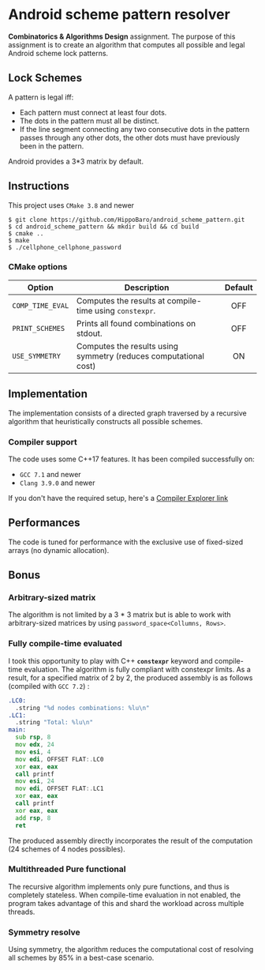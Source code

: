 # Android scheme pattern resolver

**Combinatorics & Algorithms Design** assignment. The purpose of this assignment is to create an algorithm that computes all possible and legal Android scheme lock patterns.

## Lock Schemes

A pattern is legal iff:
- Each pattern must connect at least four dots.
- The dots in the pattern must all be distinct.
- If the line segment connecting any two consecutive dots in the pattern passes through any other dots, the other dots must have previously been in the pattern.

Android provides a 3*3 matrix by default.

## Instructions

This project uses `CMake 3.8` and newer

```
$ git clone https://github.com/HippoBaro/android_scheme_pattern.git
$ cd android_scheme_pattern && mkdir build && cd build
$ cmake ..
$ make
$ ./cellphone_cellphone_password
```

### CMake options

| Option           | Description                                                      | Default  |
| ---------------- | ---------------------------------------------------------------- |:--------:|
| `COMP_TIME_EVAL` | Computes the results at compile-time using `constexpr`.          |   OFF    |
| `PRINT_SCHEMES`  | Prints all found combinations on stdout.                         |   OFF    |
| `USE_SYMMETRY`   | Computes the results using symmetry (reduces computational cost) |   ON     |

## Implementation

The implementation consists of a directed graph traversed by a recursive algorithm that heuristically constructs all possible schemes.

### Compiler support

The code uses some C++17 features. It has been compiled successfully on:
- `GCC 7.1` and newer
- `Clang 3.9.0` and newer

If you don't have the required setup, here's a [Compiler Explorer link](https://godbolt.org/#z:OYLghAFBqd5QCxAYwPYBMCmBRdBLAF1QCcAaPECAKxAEZSBnVAV2OUxAHIBSAJgGY8AMwB2WIQGoAwtgAysgAoAJAPIA5bAH0FAQQDKegOoqASgBFt%2Bo6Yt7dMzUoULuABh19%2B4vCMzS5iqoalgbG5iHW4XY6Dk4u7m4eAj7IADbMWBLc/FLIDAT4IgTZ2ImeKemZ2VJCzASsmCVlySJpGX7VAG6YyETETQktbVU5IswAtpjEeMgDHoOCouL%2B8srqWrqhNhFhFmoqZlpxzV6YQj5%2BMqtBG1a7O9v7h47OZQsV7Vk5eQU%2Bxfyld6tSodHIAQ2IxDBAE85idhGIzitAusHuEAKoAFQAkrI9C94klTudfMi1sFNpELFjcfjjgl3kJllIVABZBS4rQ41labAANR0shO3lJKgUOPUgs0LLUekx2AAGgoTBI0CJ8pgAB4AB36C0wqQYjQWIr8YolailMrliuVJ0wYmEbyJHxGUghUNhAOdIjBkwY2rB7AkCDw2u1qAARhDUFkAOwAIWdEhTqtQ6oIWt1Ej%2BEjBkYYEFznTB6UwAEp40n3KnaznJBAS2WvlIJK5y4k612JMRMPViCIJE3mH4AFQSAC0tGy1Z03Z7fdYg%2BHjX4s9r3DjZmTqcz421qTBmeqBGh2odfr8mNIEgYeAAXphNAQJKkHXNaz5Uhc0xms8Q8zqWNzlSVIIHydAQBAD0YWqa9X3fAEsl4AA2PNIRhG9MSHUsR0rTd127IQSAkcCHyfF88C%2BMw2xnHMWwQkQ6L4JNeATPB8MTTt51TGDYQAVnY7h%2BJo7IaJXGduK7TdtxrVMZJ3FM9wPI9VykU9z19SYJHgu9H2fRiP1TL8fzVDUdQAsEgIkECwIgqC%2BLgm83yYpC%2BDQvib3skAxlA7UCGIZ9OMIrtiIAsj9Mo6jaLXejqkM2KWJYjiqyknjHMEvBhNE/gaN81J/P6Nc0o3Lc0oUhk513TB90PY8cg0i9tPg5h1TwYBfHQV902ABLASqlMzMzCzbwKByMK9KR4JcppUIkVBzyhPokty8CxugianL69yJAIUMbyG0bII2z0tpm705tQPbgpK1MwtIvSKLi3KYoTZ7W3Ot6krYjjbq7Pa8AAOiPIt8LYsT5r24GCFByS5K7Xt%2B0HAG4YG%2BNZPmNHlLqtTGq0q8b1au8OswLrUh67b4d/czs28xycmmxDsHmxajxIFiIEOunNoZ5ymZ2sEDvTfIjvG07ee2ubIxuqna258Wpr51zmYYCZorBVH51V8ZkKTF7I017tEaXW8JkNlMKsx2tsdUk8zyagnb3Igzzv6z8RG/Ukhv/QCiEY4A9rW476amiRRyVkpqeKOa%2BJltG5edqKIdcc263uiA6Ko%2BLPt15K4544yGwyoSROoiH8sKjtZYLiRI17MEAGtU9KjH52Ngcc1Ty3u/1R1JAAen7q4UQpO5thpPECWdcoliRYfyVuLYokxGIAGkp5NM4f3nm40VsFepHX%2BlMfKYFPmqen%2BsSfGAyDPxQ3DKMY1SqmbczFs8cvHSb1zPRyKMwah4GAMFGkGBuL80a6jwCWTMIA/qixOrBBmYcbx/0fJHTQ9NZxpW1MwSM35kBwMqvOb2I18hgIgJWEAEhMETUoRAmuIYwwRmjMQVAUFbIQFoZ6G8FcAodmKtXC2ZViHdlIdmToqA8BdVwQwBAEBsLjkOiufONd05WT9u5HaIgMB%2BGodwmEqjGEpmEKRHRIxtwvT4cQIxxjazmNBOJXCq4Qp2NTO3VyrjGGW28SI%2BO8k/HwPEZZay55MAN3oROSOiio4MJrqYiALkA7yPwrlZOVd/EFw8RIaxzcjaLg7jQ4uSTA6VgnBIacIk8nCIxkE4Ww1swaNjBGbUkTolh1iQReBtYmkLhfBDMJESBFeO7AYgSCYSkpMnBU7K0VcmCMyXWbJiNqno0UnWYJOYPY/l6ZM%2Bhh0ulCKWQUwcD8WExignssZwz4E90WZskypJem9iNDDWx84zlPzYRwvAoEuGeRycwPy/DVl3JIfUn2vS1QEDBD4QsijDowuIMAPslZDpRKQrmQ5izazp1zFQaKKdYoEvimglxuc2JUHefEhsYAwBjOEgmKg2UMluI2emAgPgRyrPnAk0c/zNqCWZSJVJliaKjiRSiggrK2XuJOaRP45Y9llIkMyhZvjW412yVOUFgSjmbN6WCEQ0JNCoCEEHDhrVeh4HTNUSMqBUBgQRfUgRzNdSkxmKpNF9TJyRyxVxI5uKSIRSeiSl6RK3phtbGS5i4NKXUoLgkhlQrZlaLmu6/AyBVICtOimkVMrZV9JNkWIo5ZEkOmSZE1VNzA0BM1Vk%2BVOr1XdjBWIiFI0YkHMuqzZaglsohoMiIb1GYqzZOTQmJiVTip%2BJbqjO5ngHT4AHkPAIC896aDlGvDemMb6BmDJ81h7CQCBmAQAdxIOgTQ7A/IIHTB0ANVtqq1VtjkXMUhHUTHVD/IoEgTCoFPQwABqogEgJPQwc9xBL0OIgTgvBBCiGPq7PkYgzBegSEDHtTQ0HsWMLAxBqDujqjvvSOML9v7/2AaQuOBxPLUzyyQVIe1jqbzEc/SA8cf6AOR06HgO8mZ0BztrYNdt2YswEMIOho8CAsO6IgHhi9MmsBEY/aRhgN5OOUeZqOQ6DiqE5Nk7pm8PG%2BOk3oThtxB6LkgE4cZwgpMbxCFLEaGtOK63rPBX%2BEaTHUgsymGzIqYrOY%2Bow9J7DqFiAIAYMOkW5m7HZOw2kl6EWGCAxo82guraC6bO875paJA6ViSCyOkLimOjhci9F/pD62XZLpRAZLZcXoStDFF2jNTbllQWfA5gd4RC9QcZochyBwEQ0s98kAQ2m45BKw4ljKn1QdI000LrRz6OTXk5B0rymSNkaWwCObO32Pka41R/TWBKMjJTN5QMeAipSD%2BN%2B/4zM0AXp8KpC76zcH4JmAhupnnswbYI1geh1CHGFmseWIWr3fSZkLDdPV9yRMhL9lKzQfwpiaAjH8QsgOts5FY6p9TFHI7aZ9ZK1FsSMUq3WiHXHaWpAE928TqjB22NNGqzXNb1Q6eEfx/NtTx3NMoOkPzyOiNopdM65dusY2j2cMRrwoFBUQUrdcymXpkY%2BynswA6QlbWbLBt6WmtC0HqGjjBwmniCT3IJbFbtFr8YpCblbDb3RjWaLk%2Bld0mu0KuUuPczXXp6BNTIDmbowGL3INvdh4Dc4xARblIBgwKnkfCjvdj7d/I%2BuenWXQNCUP5dw%2Bp%2Bj5gFLRo1RdUTy1lPDqo8w9L4Dcv6YBOq7ZUHzUPmIae5r9D9PceE/294z3uvffM//Gl/OIP0JO8vW7yUYv9ey89Gb9MpPw%2B08x6b2IQTau6xQrYcA6KwfQ/jjzz58peeT8SGD6kHfbKEnIAPyAsS6S4mFoSbLhyBYIA39SaUF6n%2B0E3%2BZ%2B5Ylu9%2BDYN%2BXwzMrgXwAAYt7oWmvvPrXhvg3v3v0jkIXlgBHigSXilugchChFokJrKg4jgb3jHgQdUF3hCFKuvngRnvHi%2BAhoWgXHPgCAvqPkwS2FgZgOQSPpQWPoQcQbvmymQZwYIdwdQbPtXsgRQWgWPgWqwQjH2IyprgQNru%2BHGkmKXBDK7kpulrKjJBIAaEaG/sofWKRGflAW2HAQgbKkgRwbgYvo3svmIDwVYkXs4enlvl1MbvYWIV4fIUvhXh4R7rQX2PQS4b4RICwRYf9BEQQFET4W4X4ZgZ4dgRIQ3jEf4SQYEZkd4ZvqkWEYPsnnIQIdkakUofESmCsoJOoZoUxNoami9Pof7nkS2gjmyj4jXD0Ymg2IAXsojH/hUtUVqvKisoYW3BMaoVMW5qIl2AatZFmiIJoFQBMNqM%2BKgBAANpNoQSFo9rtIkZVuYbyg2Enu7oQRAObroq1oJJ7iygEXKkjDZE5u0YhulNZOjsQAoFIkUM/i9Kjt8Zjn8QQIWO5NcRboyg8SKnfjSqRIMRWoHN8b8djiMe2KcWoobtZMbg0TroONQiiaCVFpiXYgknSniQ6GMYWr7mMO8coTNm7gQPuBAJSUOtnt2AkiFjgUULCuqBnKhMydqKKhDFONSbKtko5oaPSW4n0TxHKfOIyZkEKQKShJCbcR2PcYkY8XMSoS8dydCnyeCYKfuCKS9FOMIXNHStyYMpQlTrZvxtCdqVOtLpluyv9sjrGCsWsRsTsbooNjCsNvsVJicbFjxHij%2BlnOGpnAxIzkdntl9NoSlGGYwg/kaj6fuFsXJlJj/KAU8XqSbFlLqXWAqfki8U2q6V0W2h6b7LGAFGCN0PHpgH6VgAGWAoQZJtdL6khFzjkMwH8ChAACzPis6qaLbM7Mwpndi9lSD9lFBDkjki6HbjknZupSYMAuQS5cRS72G5hRk0QRoB5dhKl%2BAnkQBJ4ua4ZSaAyyLyLuQnmXk1ynqhhvikTZlQzKqxn84rkknG4KrRTenrEskhagE2Fimkk8Q2k65DL2m8Z2YCaZQtEe4oYyl2IhYbm64rQ0TqnnaaklxmCAz1mNlGjvkICPkZYzo1zoUzSCTcnKo6pVLNGt5Pkvl%2BCkU3kLR2klDQYFYyG8bkU8TZLUWISVm1JUwKRdYI4Lp9wSCDw7yoiUj3CKWPAHBHCvCVS7p3xMKPyHpQS47XoFS3qkhhlvxqRvr86HF7ZuyphpBgiH6463zBhhlQIwIcDwIzk84GEM4WWC4lCjkLYcYTk0Jg5wkphfbwZ/Y0wAQOV7rNl6alZw4wYkGGoFh67FlBrhS5gF7RmxTZWthxmxqsQJjIBgFETBq5gATJx0SVU5C%2BWJTaE2JJWiGjIhWCT5iAYiT8GoH4FCEQxFQT41wJWMrtXZRdUME5EvSzDpWDWtUJgjWdVg4S6oRDXMWFrfRzUFgcntYkGlnbUfG1jmjYiSiyDSjqA2hKgqjPKl6OrdBtI9k048yzkDnDkED%2BXxlBXYozzMhsgciyBcjYg8iaD8iCj2EzlzkEALmvVLlsY/mRzCWDh6HbmWIDUpjqI4moRtGxHBUakQUfLMJfJHqTZ2yaRfyeVqRxlE6rl6VSalZvWw1IQhZbWdmRablYVnZ8FEVTAkUgX67dwCCmHGi75g3PWLlxn01rl7QYUI2tFI367eTdC9Dsw5DeStR4AACOI4mOAU1Q3ke09cLe/%2BzMetmAYI6AH2JBaNmiGNqEpu2NuFuN3YxtptKWNUKk7Amg0Yw2FqIA4wjcT4qtGtakutCA%2BtJQGcfaNtuiN49565NFokHOhagBRNDU9s%2BMkmZ6Cm9OFNdV2A1NmGs20NY5gVq5zNTNtY8NucGRHNUIxFzZPN010kW4eZDdayFtJAEARu1tKETtXU1CPdv5CdxiPdVOVAfxlCvNO5vcS69hQlsdIlHW9aayklYlRIi6piclq6u8yl4Q29tg9galhI8IZ8boyAfwjUmmzopl1Q5lh2llE5iQvSUCRQmgLyQKby5hPWPgvUgB%2BlBohld61NGdm2jl7xaUh1x1p1so8oF1tZ6GqAwCeAkYvyhAeApe0UMVd822bGlNmmlCgMLyN1cVoVEg4NkNu0V0aVriEZScL0/AMZ8UYtxdF2FK7EluT9BA5qfAvAfA/EXUi1aA4wSDMONq6o1CPDXDEgyo2IzAQ5yE3D/EUgTRvAP8LE9AcDCDSD34nKpejKWUsJxZRA/S4ML0EYGjyD2jHV%2BFXclFYV0wRQnDvAvAmIV0pYYjvA/EEjUjMjg5cjwkijXDN4hjAl2Sio2ImIG66IDO2ABgc6k9mMuYvtPgZmg9QldjBAL9peb91QyjEg3DAI49y9nAkOqQXA/EnApAIgXArg5T7CnATu2ht4LAbAZW/AtA5TBAVTRTkODcIA/A/AgMfTgzQzwzKEpAJTnAg55TlTnA1TpAtT5TDAIArgpAHTMzRTpAcAsASAAj2ovyUw5AlAOzezxAIAwAcYyjIEmY8elAkYnTpAQjEI0IXAbTpAAjkwRQKgHsTzazpAWAvtfWb4dz%2BAvY1q3QizPzWoPQdQHAnALz6O4zszAUeA4wnTxTiDizkAkOC0nKwsXAk4EEYksw2htAcYk4Kg/Ak4hgUwbCAEE4hgpY5%2BVLmo9Zk4ZgLI7InImg3IvIAoQouULzTArA7AdAxTpTUzdztTmoAAHChBOLI8AMgKHnGIDLwKRLgIQCRJ4Go%2B%2BvuMc8hK0%2BWO06i9070/08M%2Ba4M6M%2BM5MxUxK1wAs0sys6ixszAIgCACwAQLgq9RQEFrq2%2BCc/QB6n0CK2M2K7az87U1qxIKeoQAgBINK7K/K4qxIMq7wEa2s6AaQD030wMxa%2Ba6GxM%2BKxG/a4wI66s9U5m%2BM2m%2BG7M/M06xm5DsRSIyAIOUAA%3D)

## Performances

The code is tuned for performance with the exclusive use of fixed-sized arrays (no dynamic allocation).

## Bonus

### Arbitrary-sized matrix

The algorithm is not limited by a 3 * 3 matrix but is able to work with arbitrary-sized matrices by using `password_space<Collumns, Rows>`.

### Fully compile-time evaluated

I took this opportunity to play with C++ **`constexpr`** keyword and compile-time evaluation. The algorithm is fully compliant with constexpr limits.
As a result, for a specified matrix of 2 by 2, the produced assembly is as follows (compiled with `GCC 7.2`) :

```asm
.LC0:
  .string "%d nodes combinations: %lu\n"
.LC1:
  .string "Total: %lu\n"
main:
  sub rsp, 8
  mov edx, 24
  mov esi, 4
  mov edi, OFFSET FLAT:.LC0
  xor eax, eax
  call printf
  mov esi, 24
  mov edi, OFFSET FLAT:.LC1
  xor eax, eax
  call printf
  xor eax, eax
  add rsp, 8
  ret
```
The produced assembly directly incorporates the result of the computation (24 schemes of 4 nodes possibles).

### Multithreaded Pure functional

The recursive algorithm implements only pure functions, and thus is completely stateless.
When compile-time evaluation in not enabled, the program takes advantage of this and shard the workload across multiple threads.

### Symmetry resolve

Using symmetry, the algorithm reduces the computational cost of resolving all schemes by 85% in a best-case scenario.